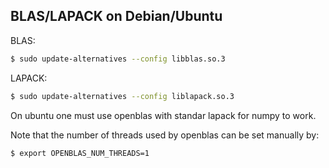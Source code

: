 ## BLAS/LAPACK on Debian/Ubuntu

BLAS:
```bash
$ sudo update-alternatives --config libblas.so.3
```

LAPACK:
```bash
$ sudo update-alternatives --config liblapack.so.3
```

On ubuntu one must use openblas with standar lapack for numpy to work.

Note that the number of threads used by openblas can be set manually by:
```bash
$ export OPENBLAS_NUM_THREADS=1
```
